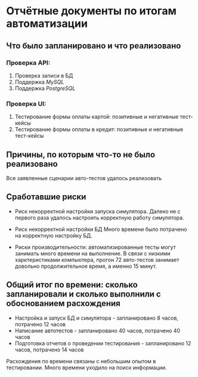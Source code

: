 # Отчётные документы по итогам автоматизации

## Что было запланировано и что реализовано

### Проверка API:
1. Проверка записи в БД
2. Поддержка *MySQL*
3. Поддержка *PostgreSQL*
### Проверка UI:
1. Тестирование формы оплаты картой: позитивные и негативные тест-кейсы
2. Тестирование формы оплаты в кредит: позитивные и негативные тест-кейсы

## Причины, по которым что-то не было реализовано

Все заявленные сценарии авто-тестов удалось реализовать

## Сработавшие риски

* Риск некорректной настройки запуска симулятора.
Далеко не с первого раза удалось настроить корректную работу симулятора.

* Риск некорректной настройки БД
Много времени было потрачено на корректную настройку БД.

* Риски производительности: автоматизированные тесты могут занимать много времени на выполнение.
В связи с низкими харктеристиками компьютера, прогон 72 авто-тестов занимает довольно продолжительное время, а именно 15 минут.

## Общий итог по времени: сколько запланировали и сколько выполнили с обоснованием расхождения

* Настройка и запуск БД и симулятора - запланировано 8 часов, потрачено 12 часов
* Написание автотестов - запланировано 40 часов, потрачено 40 часов
* Подготовка отчетов о проведении тестирования - запланировано 12 часов, потрачено 14 часов

Расхождения по времени связаны с небольшим опытом в тестировании. Много времени уходило на поиск информации.

